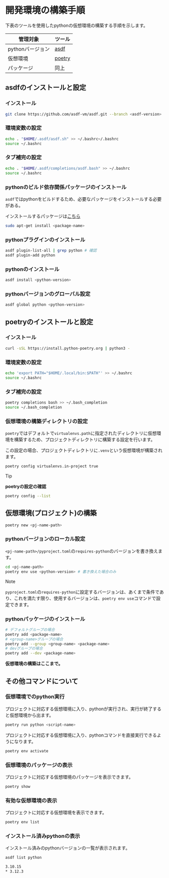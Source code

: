 <!--
    pythonの仮想環境を構築する手順を示す。
 -->

# 開発環境の構築手順

下表のツールを使用したpythonの仮想環境の構築する手順を示します。

|管理対象          |ツール           |
| ---------------- | --------------- |
|pythonバージョン  |[asdf][asdf]     |
|仮想環境          |[poetry][poetry] |
|パッケージ        |同上             |

[asdf]: https://asdf-vm.com/
[poetry]: https://python-poetry.org/docs/

## asdfのインストールと設定

### インストール

``` bash
git clone https://github.com/asdf-vm/asdf.git --branch <asdf-version>
```

### 環境変数の設定

``` bash
echo . "$HOME/.asdf/asdf.sh" >> ~/.bashrc~/.bashrc
source ~/.bashrc
```

### タブ補完の設定

``` bash
echo . "$HOME/.asdf/completions/asdf.bash" >> ~/.bashrc
source ~/.bashrc
```

### pythonのビルド依存関係パッケージのインストール

`asdf`ではpythonをビルドするため、必要なパッケージをインストールする必要がある。

インストールするパッケージは[こちら](https://github.com/pyenv/pyenv/wiki#suggested-build-environment)

``` bash
sudo apt-get install <package-name>
```

### pythonプラグインのインストール

``` bash
asdf plugin-list-all | grep python # 確認
asdf plugin-add python
```

### pythonのインストール

``` bash
asdf install <python-version>
```

### pythonバージョンのグローバル設定

``` bash
asdf global python <python-version>
```

## poetryのインストールと設定

### インストール

``` bash
curl -sSL https://install.python-poetry.org | python3 -
```

### 環境変数の設定

``` bash
echo 'export PATH="$HOME/.local/bin:$PATH"' >> ~/.bashrc
source ~/.bashrc
```

### タブ補完の設定

``` bash
poetry completions bash >> ~/.bash_completion
source ~/.bash_completion
```

### 仮想環境の構築ディレクトリの設定

`poetry`ではデフォルトで`virtualenvs.path`に指定されたディレクトリに仮想環境を構築するため、プロジェクトディレクトリに構築する設定を行います。

この設定の場合、プロジェクトディレクトリに`.venv`という仮想環境が構築されます。

``` bash
poetry config virtualenvs.in-project true
```

> [!Tip]
> **poetryの設定の確認**
>
> ``` bash
> poetry config --list
> ```

## 仮想環境(プロジェクト)の構築

``` bash
poetry new <pj-name-path>
```

### pythonバージョンのローカル設定

`<pj-name-path>/pyproject.toml`の`requires-python`のバージョンを書き換えます。

``` bash
cd <pj-name-path>
poetry env use <python-version> # 書き換えた場合のみ
```

> [!Note]
>
> `pyproject.toml`の`requires-python`に設定するバージョンは、あくまで条件であり、これを満たす限り、使用するバージョンは、`poetry env use`コマンドで設定できます。

### pythonパッケージのインストール

``` bash
# デフォルトグループの場合
poetry add <package-name>
# <group-name>グループの場合
poetry add --group <group-name> <package-name>
# devグループの場合
poetry add --dev <package-name>
```

**仮想環境の構築はここまで。**

## その他コマンドについて

### 仮想環境でのpython実行

プロジェクトに対応する仮想環境に入り、pythonが実行され、実行が終了すると仮想環境から出ます。

``` bash
poetry run python <script-name>
```

プロジェクトに対応する仮想環境に入り、pythonコマンドを直接実行できるようになります。

``` bash
poetry env activate
```

### 仮想環境のパッケージの表示

プロジェクトに対応する仮想環境のパッケージを表示できます。

``` bash
poetry show
```

### 有効な仮想環境の表示

プロジェクトに対応する仮想環境を表示できます。

``` bash
poetry env list
```

### インストール済みpythonの表示

インストール済みのpythonバージョンの一覧が表示されます。

``` bash
asdf list python
```

 ``` bash
 3.10.15
 * 3.12.3
 ```
